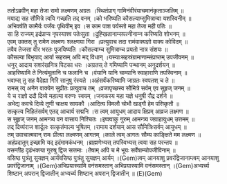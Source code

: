 

  
ततोऽब्रवीन् महा तेजा रामो लक्ष्मणम् अग्रतः ।स्थितंप्राग् गामिनंवीरंयाचमानंकृताञ्जलिम्  ॥   
मयाद्य सह सौमित्रे त्वयि गच्छति तद् वनम् ।को भरिष्यति कौसल्याम्सुमित्राम्वा यशस्विनीम्  ॥   
अभिवर्षति कामैर्यः पर्जंयः पृथिवीम् इव ।स काम पाश पर्यस्तो महा तेजा मही पतिः  ॥   
सा हि राज्यम् इदंप्राप्य नृपस्याश्व पतेःसुता ।दुह्खितानाम्सपत्नीनाम्न करिष्यति शोभनम्  ॥   
एवम् उक्तस् तु रामेण लक्ष्मणः श्लक्ष्णया गिरा ।प्रत्युवाच तदा रामंवाक्यज्ञो वाक्य कोविदम्  ॥   
तवैव तेजसा वीर भरतः पूजयिष्यति ।कौसल्याम्च सुमित्राम्च प्रयतो नात्र संशयः  ॥   
कौसल्या बिभृयाद् आर्या सहस्रम् अपि मद् विधान् ।यस्याःसहस्रंग्रामाणाम्संप्राप्तम् उपजीवनम्  ॥   
धनुर् आदाय सशरंखनित्र पिटका धरः ।अग्रतस् ते गमिष्यामि पन्थानम् अनुदर्शयन्  ॥   
आहरिष्यामि ते नित्यंमूलानि च फलानि च ।वंयानि यानि चाम्यानि स्वाहाराणि तपस्विनाम्  ॥   
भवाम्स् तु सह वैदेह्या गिरि सानुषु रंस्यते ।अहंसर्वंकरिष्यामि जाग्रतः स्वपतश् च ते  ॥   
रामस् त्व् अनेन वाक्येन सुप्रीतः प्रत्युवाच तम् ।व्रजापृच्छस्व सौमित्रे सर्वम् एव सुहृज् जनम्  ॥   
ये च राज्ञो ददौ दिव्ये महात्मा वरुणः स्वयम् ।जनकस्य महा यज्ञे धनुषी रौद्र दर्शने  ॥   
अभेद्य कवचे दिव्ये तूणी चाक्षय सायकौ ।आदित्य विमलौ चोभौ खड्गौ हेम परिष्कृतौ  ॥   
सत्कृत्य निहितंसर्वम् एतद् आचार्य सद्मनि ।स त्वम् आयुधम् आदाय क्षिप्रम् आव्रज लक्ष्मण  ॥   
स सुहृज् जनम् आमन्त्र्य वन वासाय निश्चितः ।इष्क्वाकु गुरुम् आमन्त्र्य जग्राहायुधम् उत्तमम्  ॥   
तद् दिव्यंराज शार्दूलः सत्कृतंमाल्य भूषितम् ।रामाय दर्शयाम् आस सौमित्रिःसर्वम् आयुधम्  ॥   
तम् उवाचात्मवान् रामः प्रीत्या लक्ष्मणम् आगतम् ।काले त्वम् आगतः सौम्य काङ्क्षिते मम लक्ष्मण  ॥   
अहंप्रदातुम् इच्छामि यद् इदंमामकंधनम् ।ब्राह्मणेभ्यस् तपस्विभ्यस् त्वया सह परन्तप  ॥   
वसन्तीह दृढंभक्त्या गुरुषु द्विज सत्तमाः ।तेषाम् अपि च मे भूयः सर्वेषाम्चोपजीविनाम्  ॥   
वसिष्ठ पुत्रंतु सुयज्ञम् आर्यंवसिष्ठ पुत्रंतु सुयज्ञम् आर्यम् ।(Gem)त्वम् आनयाशु प्रवरंद्विजानाम्त्वम् आनयाशु प्रवरंद्विजानाम् ।(Gem)अभिप्रयास्यामि वनंसमस्तान् अभिप्रयास्यामि वनंसमस्तान् ।(Gem)अभ्यर्च्य शिष्टान् अपरान् द्विजातीन् अभ्यर्च्य शिष्टान् अपरान् द्विजातीन्  ॥ (E)(Gem)  
